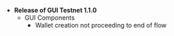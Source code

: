 - **Release of GUI Testnet 1.1.0**
    + GUI Components
        * Wallet creation not proceeding to end of flow
